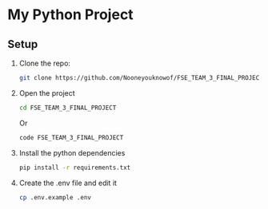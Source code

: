 # My Python Project

## Setup

1. Clone the repo:
    ```bash
    git clone https://github.com/Nooneyouknowof/FSE_TEAM_3_FINAL_PROJECT.git
    ```

2. Open the project
    ```bash
    cd FSE_TEAM_3_FINAL_PROJECT
    ```
    Or
    ```bash
    code FSE_TEAM_3_FINAL_PROJECT
    ```

3. Install the python dependencies
    ```bash
    pip install -r requirements.txt
    ```

4. Create the .env file and edit it
    ```bash
    cp .env.example .env
    ```